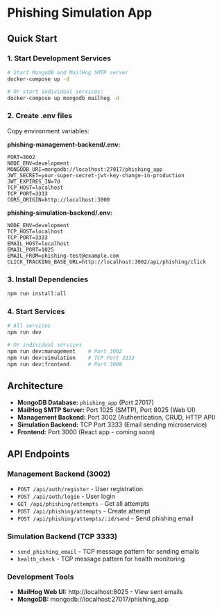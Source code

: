 # Phishing Simulation App

## Quick Start

### 1. Start Development Services
```bash
# Start MongoDB and MailHog SMTP server
docker-compose up -d

# Or start individual services:
docker-compose up mongodb mailhog -d
```

### 2. Create .env files
Copy environment variables:

**phishing-management-backend/.env:**
```
PORT=3002
NODE_ENV=development
MONGODB_URI=mongodb://localhost:27017/phishing_app
JWT_SECRET=your-super-secret-jwt-key-change-in-production
JWT_EXPIRES_IN=7d
TCP_HOST=localhost
TCP_PORT=3333
CORS_ORIGIN=http://localhost:3000
```

**phishing-simulation-backend/.env:**
```
NODE_ENV=development
TCP_HOST=localhost
TCP_PORT=3333
EMAIL_HOST=localhost
EMAIL_PORT=1025
EMAIL_FROM=phishing-test@example.com
CLICK_TRACKING_BASE_URL=http://localhost:3002/api/phishing/click
```

### 3. Install Dependencies
```bash
npm run install:all
```

### 4. Start Services
```bash
# All services
npm run dev

# Or individual services
npm run dev:management    # Port 3002
npm run dev:simulation    # TCP Port 3333  
npm run dev:frontend      # Port 3000
```

## Architecture

- **MongoDB Database:** `phishing_app` (Port 27017)
- **MailHog SMTP Server:** Port 1025 (SMTP), Port 8025 (Web UI)
- **Management Backend:** Port 3002 (Authentication, CRUD, HTTP API)
- **Simulation Backend:** TCP Port 3333 (Email sending microservice)
- **Frontend:** Port 3000 (React app - coming soon)

## API Endpoints

### Management Backend (3002)
- `POST /api/auth/register` - User registration
- `POST /api/auth/login` - User login
- `GET /api/phishing/attempts` - Get all attempts
- `POST /api/phishing/attempts` - Create attempt
- `POST /api/phishing/attempts/:id/send` - Send phishing email

### Simulation Backend (TCP 3333)
- `send_phishing_email` - TCP message pattern for sending emails
- `health_check` - TCP message pattern for health monitoring

### Development Tools
- **MailHog Web UI:** http://localhost:8025 - View sent emails
- **MongoDB:** mongodb://localhost:27017/phishing_app 